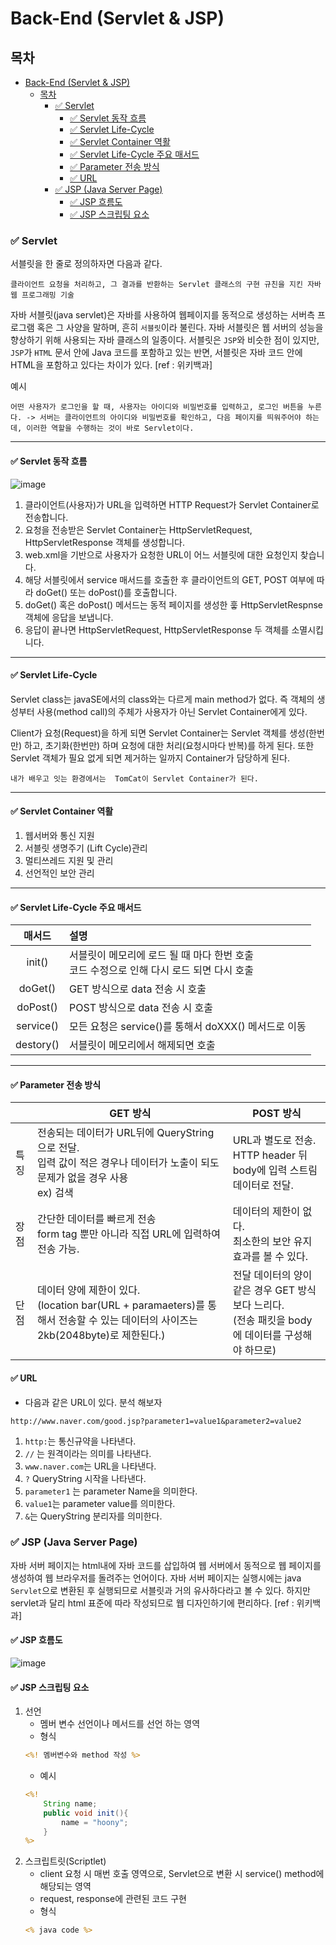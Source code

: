 # Back-End (Servlet & JSP)

## 목차
- [Back-End (Servlet & JSP)](#back-end-servlet--jsp)
  - [목차](#목차)
    - [✅ Servlet](#-servlet)
      - [✅ Servlet 동작 흐름](#-servlet-동작-흐름)
      - [✅ Servlet Life-Cycle](#-servlet-life-cycle)
      - [✅ Servlet Container 역활](#-servlet-container-역활)
      - [✅ Servlet Life-Cycle 주요 매서드](#-servlet-life-cycle-주요-매서드)
      - [✅ Parameter 전송 방식](#-parameter-전송-방식)
      - [✅ URL](#-url)
    - [✅ JSP (Java Server Page)](#-jsp-java-server-page)
      - [✅ JSP 흐름도](#-jsp-흐름도)
      - [✅ JSP 스크립팅 요소](#-jsp-스크립팅-요소)


### ✅ Servlet

서블릿을 한 줄로 정의하자면 다음과 같다.
```
클라이언트 요청을 처리하고, 그 결과를 반환하는 Servlet 클래스의 구현 규친을 지킨 자바 웹 프로그래밍 기술
```

자바 서블릿(java servlet)은 자바를 사용하여 웹페이지를 동적으로 생성하는 서버측 프로그램 혹은 그 사양을 말하며, 흔히 `서블릿`이라 불린다. 자바 서블릿은 웹 서버의 성능을 향상하기 위해 사용되는 자바 클래스의 일종이다. 서블릿은 `JSP`와 비슷한 점이 있지만, `JSP`가 `HTML` 문서 안에 Java 코드를 포함하고 있는 반면, 서블릿은 자바 코드 안에 HTML을 포함하고 있다는 차이가 있다. [ref : 위키백과]

 예시
```
어떤 사용자가 로그인을 할 때, 사용자는 아이디와 비밀번호를 입력하고, 로그인 버튼을 누른다. -> 서버는 클라이언트의 아이디와 비밀번호를 확인하고, 다음 페이지를 띄워주어야 하는데, 이러한 역할을 수행하는 것이 바로 Servlet이다.
```
---

#### ✅ Servlet 동작 흐름

![image](https://user-images.githubusercontent.com/44612896/136501645-305ee204-c604-4e7a-929e-ac2a5d901162.png)

1. 클라이언트(사용자)가 URL을 입력하면 HTTP Request가 Servlet Container로 전송합니다.
2. 요청을 전송받은 Servlet Container는 HttpServletRequest, HttpServletResponse 객체를 생성합니다.
3. web.xml을 기반으로 사용자가 요청한 URL이 어느 서블릿에 대한 요청인지 찾습니다.
4. 해당 서블릿에서 service 매서드를 호출한 후 클라이언트의 GET, POST 여부에 따라 doGet() 또는 doPost()를 호출합니다.
5. doGet() 혹은 doPost() 메서드는 동적 페이지를 생성한 훟 HttpServletRespnse 객체에 응답을 보냅니다.
6. 응답이 끝나면 HttpServletRequest, HttpServletResponse 두 객체를 소멸시킵니다.

---

#### ✅ Servlet Life-Cycle



Servlet class는 javaSE에서의 class와는 다르게 main method가 없다. 즉 객체의 생성부터 사용(method call)의 주체가 사용자가 아닌 Servlet Container에게 있다.

Client가 요청(Request)을 하게 되면 Servlet Container는 Servlet 객체를 생성(한번만) 하고, 초기화(한번만) 하며 요청에 대한 처리(요청시마다 반복)를 하게 된다. 또한 Servlet 객체가 필요 없게 되면 제거하는 일까지 Container가 담당하게 된다.

```
내가 배우고 잇는 환경에서는  TomCat이 Servlet Container가 된다.
```
---
#### ✅ Servlet Container 역활
1. 웹서버와 통신 지원
2. 서블릿 생명주기 (Lift Cycle)관리
3. 멀티쓰레드 지원 및 관리
4. 선언적인 보안 관리


---

#### ✅ Servlet Life-Cycle 주요 매서드

|  매서드   | 설명                                                                                        |
| :-------: | :------------------------------------------------------------------------------------------ |
|  init()   | 서블릿이 메모리에 로드 될 때 마다 한번 호출<br> 코드 수정으로 인해 다시 로드 되면 다시 호출 |
|  doGet()  | GET 방식으로 data 전송 시 호출                                                              |
| doPost()  | POST 방식으로 data 전송 시 호출                                                             |
| service() | 모든 요청은 service()를 통해서 doXXX() 메서드로 이동                                        |
| destory() | 서블릿이 메모리에서 해제되면 호출                                                           |

---

#### ✅ Parameter 전송 방식

|      | GET 방식                                                                                                                            | POST 방식                                                                                            |
| ---- | ----------------------------------------------------------------------------------------------------------------------------------- | ---------------------------------------------------------------------------------------------------- |
| 특징 | 전송되는 데이터가 URL뒤에 QueryString으로 전달.<br>입력 값이 적은 경우나 데이터가 노출이 되도 문제가 없을 경우 사용 <br> ex) 검색   | URL과 별도로 전송.<br> HTTP header 뒤 body에 입력 스트림 데이터로 전달.                              |
| 장점 | 간단한 데이터를 빠르게 전송<br> form tag 뿐만 아니라 직접 URL에 입력하여 전송 가능.                                                 | 데이터의 제한이 없다. <br> 최소한의 보안 유지 효과를 볼 수 있다.                                     |
| 단점 | 데이터 양에 제한이 있다. <br> (location bar(URL + paramaeters)를 통해서 전송할 수 있는 데이터의 사이즈는 2kb(2048byte)로 제한된다.) | 전달 데이터의 양이 같은 경우 GET 방식보다 느리다. <br> (전송 패킷을 body에 데이터를 구성해야 하므로) |

#### ✅ URL


- 다음과 같은 URL이 있다. 분석 해보자
```
http://www.naver.com/good.jsp?parameter1=value1&parameter2=value2
```
1. `http:`는 통신규약을 나타낸다.
2. `//` 는 원격이라는 의미를 나타낸다.
3. `www.naver.com`는 URL을 나타낸다.
4. `?` QueryString 시작을 나타낸다.
5. `parameter1` 는 parameter Name을 의미한다.
6. `value1`는 parameter value를 의미한다.
7. `&`는 QueryString 분리자를 의미한다.


### ✅ JSP (Java Server Page)

자바 서버 페이지는 html내에 자바 코드를 삽입하여 웹 서버에서 동적으로 웹 페이지를 생성하여 웹 브라우저를 돌려주는 언어이다.
자바 서버 페이지는 실행시에는 java `Servlet`으로 변환된 후 실행되므로 서블릿과 거의 유사하다라고 볼 수 있다.
하지만 servlet과 달리 html 표준에 따라 작성되므로 웹 디자인하기에 편리하다.
[ref : 위키백과]


#### ✅ JSP 흐름도
![image](https://user-images.githubusercontent.com/44612896/136505437-cadfc7cf-4457-41f2-806b-2a5b79f75f09.png)


#### ✅ JSP 스크립팅 요소
1. 선언
   -  멤버 변수 선언이나 메서드를 선언 하는 영역
   - 형식
    ```jsp
    <%! 멤버변수와 method 작성 %>
    ```
   - 예시
    ```jsp
    <%!
        String name;
        public void init(){
            name = "hoony";
        }
    %>
    ```
2. 스크립트릿(Scriptlet)
   - client 요청 시 매번 호출 영역으로, Servlet으로 변환 시 service() method에 해당되는 영역
   - request, response에 관련된 코드 구현
   - 형식
    ```jsp
    <% java code %>
    ```



